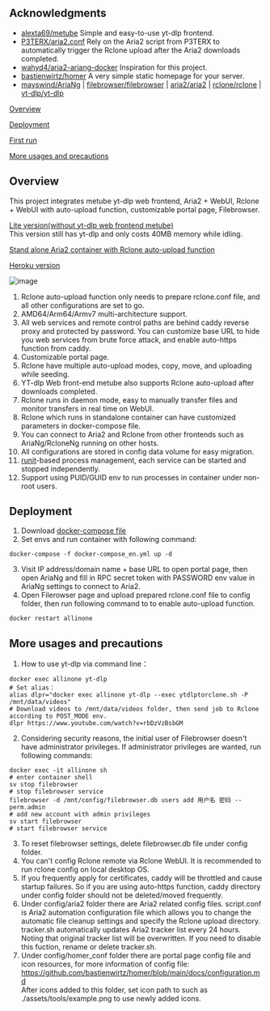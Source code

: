## Acknowledgments

- [alexta69/metube](https://github.com/alexta69/metube)  Simple and easy-to-use yt-dlp frontend.
- [P3TERX/aria2.conf](https://github.com/P3TERX/aria2.conf)  Rely on the Aria2 script from P3TERX to automatically trigger the Rclone upload after the Aria2 downloads completed.
- [wahyd4/aria2-ariang-docker](https://github.com/wahyd4/aria2-ariang-docker)  Inspiration for this project.
- [bastienwirtz/homer](https://github.com/bastienwirtz/homer)  A very simple static homepage for your server.
- [mayswind/AriaNg](https://github.com/mayswind/AriaNg) | [filebrowser/filebrowser](https://github.com/filebrowser/filebrowser) | [aria2/aria2](https://github.com/aria2/aria2) | [rclone/rclone](https://github.com/rclone/rclone) | [yt-dlp/yt-dlp](https://github.com/yt-dlp/yt-dlp)

[Overview](#Overview)

[Deployment](#Deployment)

[First run](#first)  

[More usages and precautions](#more)  

## <a id="Overview"></a>Overview

This project integrates metube yt-dlp web frontend, Aria2 + WebUI, Rclone + WebUI with auto-upload function, customizable portal page, Filebrowser.  

[Lite version(without yt-dlp web frontend metube)](https://github.com/wy580477/Aria2-AIO-Container/tree/lite)  
This version still has yt-dlp and only costs 40MB memory while idling.

[Stand alone Aria2 container with Rclone auto-upload function](https://github.com/wy580477/Aria2-Container-for-Rclone)

[Heroku version](https://github.com/wy580477/Heroku-All-In-One-APP)

![image](https://user-images.githubusercontent.com/98247050/167285865-fd8a02bc-fb45-4d8f-a363-29860032df67.png)

 1. Rclone auto-upload function only needs to prepare rclone.conf file, and all other configurations are set to go.
 2. AMD64/Arm64/Armv7 multi-architecture support.
 3. All web services and remote control paths are behind caddy reverse proxy and protected by password. You can customize base URL to hide you web services from brute force attack, and enable auto-https function from caddy.
 4. Customizable portal page.
 5. Rclone have multiple auto-upload modes, copy, move, and uploading while seeding.
 6. YT-dlp Web front-end metube also supports Rclone auto-upload after downloads completed.
 7. Rclone runs in daemon mode, easy to manually transfer files and monitor transfers in real time on WebUI.
 8. Rclone which runs in standalone container can have customized parameters in docker-compose file.
 9. You can connect to Aria2 and Rclone from other frontends such as AriaNg/RcloneNg running on other hosts.
 10. All configurations are stored in config data volume for easy migration.
 11. [runit](http://smarden.org/runit/index.html)-based process management, each service can be started and stopped independently.
 12. Support using PUID/GUID env to run processes in container under non-root users.

## <a id="Deployment"></a>Deployment

 1. Download [docker-compose file](https://raw.githubusercontent.com/wy580477/Aria2-AIO-Container/master/docker-compose_en.yml)
 2. Set envs and run container with following command:
```
docker-compose -f docker-compose_en.yml up -d
```
 3. Visit IP address/domain name + base URL to open portal page, then open AriaNg and fill in RPC secret token with PASSWORD env value in AriaNg settings to connect to Aria2.
 4. Open Filerowser page and upload prepared rclone.conf file to config folder, then run following command to to enable auto-upload function.  
```
docker restart allinone
```

## <a id="more"></a>More usages and precautions

 1. How to use yt-dlp via command line：  
```
docker exec allinone yt-dlp
# Set alias：  
alias dlpr="docker exec allinone yt-dlp --exec ytdlptorclone.sh -P /mnt/data/videos"
# Download videos to /mnt/data/videos folder, then send job to Rclone according to POST_MODE env.
dlpr https://www.youtube.com/watch?v=rbDzVzBsbGM
```

 2. Considering security reasons, the initial user of Filebrowser doesn't have administrator privileges. If administrator privileges are wanted, run following commands:  

```
docker exec -it allinone sh
# enter container shell
sv stop filebrowser
# stop filebrowser service
filebrowser -d /mnt/config/filebrowser.db users add 用户名 密码 --perm.admin
# add new account with admin privileges
sv start filebrowser
# start filebrowser service
```

 3. To reset filebrowser settings, delete filebrowser.db file under config folder.
 4. You can't config Rclone remote via Rclone WebUI. It is recommended to run rclone config on local desktop OS.
 5. If you frequently apply for certificates, caddy will be throttled and cause startup failures. So if you are using auto-https function, caddy directory under config folder should not be deleted/moved frequently.
 6. Under config/aria2 folder there are Aria2 related config files. script.conf is Aria2 automation configuration file which allows you to change the automatic file cleanup settings and specify the Rclone upload directory.  
    tracker.sh automatically updates Aria2 tracker list every 24 hours. Noting that original tracker list will be overwritten. If you need to disable this fuction, rename or delete tracker.sh.
 7. Under config/homer_conf folder there are portal page config file and icon resources, for more information of config file: https://github.com/bastienwirtz/homer/blob/main/docs/configuration.md   
After icons added to this folder, set icon path to such as ./assets/tools/example.png to use newly added icons.
